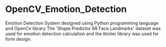 # OpenCV_Emotion_Detection
Emotion Detection System designed using Python programming language and OpenCv library
The 'Shape Predictor 68 Face Landmarks' dataset was used for emotion detection calculation and the tkinter library was used for form design.
